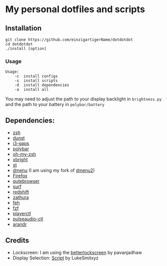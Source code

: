 # My personal dotfiles and scripts

## Installation
```
git clone https://github.com/einzigartigerName/dotdotdot
cd dotdotdot
./install [option]
```
### Usage
```
Usage:
    -c  install configs
    -s  install scripts
    -d  install dependencies
    -a  install all
```
You may need to adjust the path to your display backlight in `brightness.py` and the path to your battery in `polybar/battery`

## Dependencies:
* [zsh](http://www.zsh.org/)
* [dunst](https://dunst-project.org/)
* [i3-gaps](https://github.com/Airblader/i3)
* [polybar](https://github.com/jaagr/polybar)
* [oh-my-zsh](https://github.com/robbyrussell/oh-my-zsh)
* [xbright](https://github.com/snobb/xbright)
* [st](https://st.suckless.org/)
* [dmenu](https://tools.suckless.org/dmenu/) (I am using my fork of [dmenu2](https://github.com/einzigartigerName/dmenu))
* [Firefox](https://www.mozilla.org/en-US/firefox/new/)
* [qutebrowser](https://qutebrowser.org/)
* [surf](https://surf.suckless.org/)
* [redshift](http://jonls.dk/redshift/)
* [zathura](https://wiki.archlinux.org/index.php/Zathura)
* [feh](https://wiki.archlinux.org/index.php/Feh)
* [fzf](https://github.com/junegunn/fzf)
* [playerctl](https://github.com/acrisci/playerctl)
* [pulseaudio-ctl](https://github.com/graysky2/pulseaudio-ctl)
* [arandr](https://christian.amsuess.com/tools/arandr/)

## Credits
* Lockscreen: I am using the [betterlockscreen](https://github.com/pavanjadhaw/betterlockscreen) by pavanjadhaw
* Display Selection: [Script](https://github.com/LukeSmithxyz/voidrice/blob/master/.scripts/i3cmds/displayselect) by LukeSmitxyz
